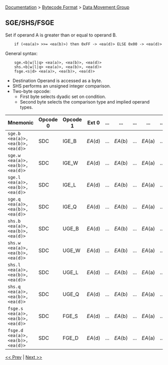 [Documentation](../../README.md) > [Bytecode Format](../README.md) > [Data Movement Group](../InstructionsDataMovel.md)

## SGE/SHS/FSGE

Set if operand A is greater than or equal to operand B.

        if (<ea(a)> >>= <ea(b)>) then 0xFF -> <ea(d)> ELSE 0x00 -> <ea(d)>

General syntax:

        sge.<b|w|l|q> <ea(a)>, <ea(b)>, <ea(d)>
        shs.<b|w|l|q> <ea(a)>, <ea(b)>, <ea(d)>
        fsge.<s|d> <ea(a)>, <ea(b)>, <ea(d)>

* Destination Operand is accessed as a byte.
* SHS performs an unsigned integer comparison.
* Two-byte opcode:
    - First byte selects dyadic set on condition.
    - Second byte selects the comparison type and implied operand types.

| Mnemonic | Opcode 0 | Opcode 1 | Ext 0 | ... | ... | ... | ... | ... |
| - | - | - | - | - | - | - | - | - |
| `sge.b <ea(a)>, <ea(b)>, <ea(d)>` | SDC | IGE_B | *EA*(d) | ... | *EA*(b) | ... | *EA*(a) | ... |
| `sge.w <ea(a)>, <ea(b)>, <ea(d)>` | SDC | IGE_W | *EA*(d) | ... | *EA*(b) | ... | *EA*(a) | ... |
| `sge.l <ea(a)>, <ea(b)>, <ea(d)>` | SDC | IGE_L | *EA*(d) | ... | *EA*(b) | ... | *EA*(a) | ... |
| `sge.q <ea(a)>, <ea(b)>, <ea(d)>` | SDC | IGE_Q | *EA*(d) | ... | *EA*(b) | ... | *EA*(a) | ... |
| `shs.b <ea(a)>, <ea(b)>, <ea(d)>` | SDC | UGE_B | *EA*(d) | ... | *EA*(b) | ... | *EA*(a) | ... |
| `shs.w <ea(a)>, <ea(b)>, <ea(d)>` | SDC | UGE_W | *EA*(d) | ... | *EA*(b) | ... | *EA*(a) | ... |
| `shs.l <ea(a)>, <ea(b)>, <ea(d)>` | SDC | UGE_L | *EA*(d) | ... | *EA*(b) | ... | *EA*(a) | ... |
| `shs.q <ea(a)>, <ea(b)>, <ea(d)>` | SDC | UGE_Q | *EA*(d) | ... | *EA*(b) | ... | *EA*(a) | ... |
| `fsge.s <ea(a)>, <ea(b)>, <ea(d)>` | SDC | FGE_S | *EA*(d) | ... | *EA*(b) | ... | *EA*(a) | ... |
| `fsge.d <ea(a)>, <ea(b)>, <ea(d)>` | SDC | FGE_D | *EA*(d) | ... | *EA*(b) | ... | *EA*(a) | ... |

[<< Prev](./d_26.md) | [Next >>](./d_28.md)
